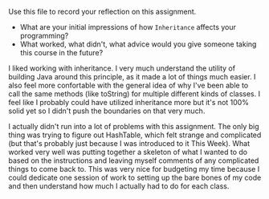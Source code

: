 Use this file to record your reflection on this assignment.

- What are your initial impressions of how `Inheritance` affects your programming?
- What worked, what didn't, what advice would you give someone taking this course in the future?

I liked working with inheritance. I very much understand the utility of building Java around this principle, as it made a lot of things much easier. I also feel more confortable with the general idea of why I've been able to call the same methods (like toString) for multiple different kinds of classes. I feel like I probably could have utilized inheritance more but it's not 100% solid yet so I didn't push the boundaries on that very much.

I actually didn't run into a lot of problems with this assignment. The only big thing was trying to figure out HashTable, which felt strange and complicated (but that's probably just because I was introduced to it This Week). What worked very well was putting together a skeleton of what I wanted to do based on the instructions and leaving myself comments of any complicated things to come back to. This was very nice for budgeting my time because I could dedicate one session of work to setting up the bare bones of my code and then understand how much I actually had to do for each class.